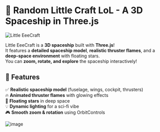 # 🚀 Random Little Craft LoL - A 3D Spaceship in Three.js

![Little EeeCraft](https://threejs.org/examples/textures/sprite1.png)  

Little EeeCraft is a **3D spaceship** built with **Three.js**!  
It features a **detailed spaceship model**, **realistic thruster flames**, and a **deep-space environment** with floating stars.  
You can **zoom, rotate, and explore** the spaceship interactively!

## 🌟 Features
✅ **Realistic spaceship model** (fuselage, wings, cockpit, thrusters)  
🔥 **Animated thruster flames** with glowing effects  
🌌 **Floating stars** in deep space  
💡 **Dynamic lighting** for a sci-fi vibe  
🎮 **Smooth zoom & rotation** using OrbitControls  

![image](https://github.com/user-attachments/assets/cb6d6e05-3129-4bf8-9143-71ecf018ff6d)
